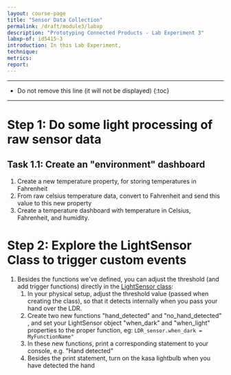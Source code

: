 ```yaml
---
layout: course-page
title: "Sensor Data Collection"
permalink: /draft/module3/labxp
description: "Prototyping Connected Products - Lab Experiment 3"
labxp-of: id5415-3
introduction: In this Lab Experiment,
technique:
metrics:
report:
---
```



---

* Do not remove this line (it will not be displayed)
{:toc}

---







# Step 1: Do some light processing of raw sensor data

## Task 1.1: Create an "environment" dashboard

1. Create a new temperature property, for storing temperatures in Fahrenheit 
2. From raw celsius temperature data, convert to Fahrenheit and send this value to this new property
3. Create a temperature dashboard with temperature in Celsius, Fahrenheit, and humidity. 

# Step 2:  Explore the LightSensor Class to trigger custom events

1. Besides the functions we've defined, you can adjust the threshold (and add trigger functions) directly in the [LightSensor  class](https://gpiozero.readthedocs.io/en/stable/api_input.html#lightsensor-ldr):
   1. In your physical setup, adjust the threshold value (passed when creating the class), so that it detects internally when you pass your hand over the LDR. 
   2. Create two new functions "hand_detected" and "no_hand_detected" , and set your LightSensor object "when_dark" and "when_light" properties to the proper function, eg: `LDR_sensor.when_dark = MyFunctionName" `
   3. In these new functions, print a corresponding statement to your console, e.g. "Hand detected" 
   4. Besides the print statement,   turn on the kasa lightbulb when you have detected the hand 




